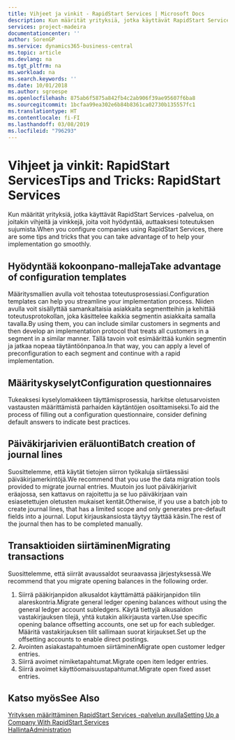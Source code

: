 ```yaml
---
title: Vihjeet ja vinkit - RapidStart Services | Microsoft Docs
description: Kun määrität yrityksiä, jotka käyttävät RapidStart Services -palvelua, on joitakin vihjeitä ja vinkkejä, joita voit hyödyntää, auttaaksesi toteutuksen sujumista.
services: project-madeira
documentationcenter: ''
author: SorenGP
ms.service: dynamics365-business-central
ms.topic: article
ms.devlang: na
ms.tgt_pltfrm: na
ms.workload: na
ms.search.keywords: ''
ms.date: 10/01/2018
ms.author: sgroespe
ms.openlocfilehash: 875ab6f5875a842fb4c2ab906f39ae95607f6ba8
ms.sourcegitcommit: 1bcfaa99ea302e6b84b8361ca02730b135557fc1
ms.translationtype: HT
ms.contentlocale: fi-FI
ms.lasthandoff: 03/08/2019
ms.locfileid: "796293"
---
```

# <a name="tips-and-tricks-rapidstart-services"></a><span data-ttu-id="0d10a-103">Vihjeet ja vinkit: RapidStart Services</span><span class="sxs-lookup"><span data-stu-id="0d10a-103">Tips and Tricks: RapidStart Services</span></span>
<span data-ttu-id="0d10a-104">Kun määrität yrityksiä, jotka käyttävät RapidStart Services -palvelua, on joitakin vihjeitä ja vinkkejä, joita voit hyödyntää, auttaaksesi toteutuksen sujumista.</span><span class="sxs-lookup"><span data-stu-id="0d10a-104">When you configure companies using RapidStart Services, there are some tips and tricks that you can take advantage of to help your implementation go smoothly.</span></span>  

## <a name="take-advantage-of-configuration-templates"></a><span data-ttu-id="0d10a-105">Hyödyntää kokoonpano-malleja</span><span class="sxs-lookup"><span data-stu-id="0d10a-105">Take advantage of configuration templates</span></span>  
<span data-ttu-id="0d10a-106">Määritysmallien avulla voit tehostaa toteutusprosessiasi.</span><span class="sxs-lookup"><span data-stu-id="0d10a-106">Configuration templates can help you streamline your implementation process.</span></span> <span data-ttu-id="0d10a-107">Niiden avulla voit sisällyttää samankaltaisia asiakkaita segmentteihin ja kehittää toteutusprotokollan, joka käsittelee kaikkia segmentin asiakkaita samalla tavalla.</span><span class="sxs-lookup"><span data-stu-id="0d10a-107">By using them, you can include similar customers in segments and then develop an implementation protocol that treats all customers in a segment in a similar manner.</span></span> <span data-ttu-id="0d10a-108">Tällä tavoin voit esimäärittää kunkin segmentin ja jatkaa nopeaa täytäntöönpanoa.</span><span class="sxs-lookup"><span data-stu-id="0d10a-108">In that way, you can apply a level of preconfiguration to each segment and continue with a rapid implementation.</span></span>  

## <a name="configuration-questionnaires"></a><span data-ttu-id="0d10a-109">Määrityskyselyt</span><span class="sxs-lookup"><span data-stu-id="0d10a-109">Configuration questionnaires</span></span>  
<span data-ttu-id="0d10a-110">Tukeaksesi kyselylomakkeen täyttämisprosessia, harkitse oletusarvoisten vastausten määrittämistä parhaiden käytäntöjen osoittamiseksi.</span><span class="sxs-lookup"><span data-stu-id="0d10a-110">To aid the process of filling out a configuration questionnaire, consider defining default answers to indicate best practices.</span></span>  

## <a name="batch-creation-of-journal-lines"></a><span data-ttu-id="0d10a-111">Päiväkirjarivien eräluonti</span><span class="sxs-lookup"><span data-stu-id="0d10a-111">Batch creation of journal lines</span></span>  
<span data-ttu-id="0d10a-112">Suosittelemme, että käytät tietojen siirron työkaluja siirtäessäsi päiväkirjamerkintöjä.</span><span class="sxs-lookup"><span data-stu-id="0d10a-112">We recommend that you use the data migration tools provided to migrate journal entries.</span></span> <span data-ttu-id="0d10a-113">Muutoin jos luot päiväkirjarivit eräajossa, sen kattavus on rajoitettu ja se luo päiväkirjaan vain esiasetettujen oletusten mukaiset kentät.</span><span class="sxs-lookup"><span data-stu-id="0d10a-113">Otherwise, if you use a batch job to create journal lines, that has a limited scope and only generates pre-default fields into a journal.</span></span> <span data-ttu-id="0d10a-114">Loput kirjauskansiosta täytyy täyttää käsin.</span><span class="sxs-lookup"><span data-stu-id="0d10a-114">The rest of the journal then has to be completed manually.</span></span>  

## <a name="migrating-transactions"></a><span data-ttu-id="0d10a-115">Transaktioiden siirtäminen</span><span class="sxs-lookup"><span data-stu-id="0d10a-115">Migrating transactions</span></span>  
<span data-ttu-id="0d10a-116">Suosittelemme, että siirrät avaussaldot seuraavassa järjestyksessä.</span><span class="sxs-lookup"><span data-stu-id="0d10a-116">We recommend that you migrate opening balances in the following order.</span></span>  

1.  <span data-ttu-id="0d10a-117">Siirrä pääkirjanpidon alkusaldot käyttämättä pääkirjanpidon tilin alareskontria.</span><span class="sxs-lookup"><span data-stu-id="0d10a-117">Migrate general ledger opening balances without using the general ledger account subledgers.</span></span> <span data-ttu-id="0d10a-118">Käytä tiettyjä alkusaldon vastakirjauksen tilejä, yhtä kutakin alikirjausta varten.</span><span class="sxs-lookup"><span data-stu-id="0d10a-118">Use specific opening balance offsetting accounts, one set up for each subledger.</span></span> <span data-ttu-id="0d10a-119">Määritä vastakirjauksen tilit sallimaan suorat kirjaukset.</span><span class="sxs-lookup"><span data-stu-id="0d10a-119">Set up the offsetting accounts to enable direct postings.</span></span>  
2.  <span data-ttu-id="0d10a-120">Avointen asiakastapahtumoen siirtäminen</span><span class="sxs-lookup"><span data-stu-id="0d10a-120">Migrate open customer ledger entries.</span></span>  
3.  <span data-ttu-id="0d10a-121">Siirrä avoimet nimiketapahtumat.</span><span class="sxs-lookup"><span data-stu-id="0d10a-121">Migrate open item ledger entries.</span></span>  
4.  <span data-ttu-id="0d10a-122">Siirrä avoimet käyttöomaisuustapahtumat.</span><span class="sxs-lookup"><span data-stu-id="0d10a-122">Migrate open fixed asset entries.</span></span>  

## <a name="see-also"></a><span data-ttu-id="0d10a-123">Katso myös</span><span class="sxs-lookup"><span data-stu-id="0d10a-123">See Also</span></span>  
[<span data-ttu-id="0d10a-124">Yrityksen määrittäminen RapidStart Services -palvelun avulla</span><span class="sxs-lookup"><span data-stu-id="0d10a-124">Setting Up a Company With RapidStart Services</span></span>](admin-set-up-a-company-with-rapidstart.md)  
[<span data-ttu-id="0d10a-125">Hallinta</span><span class="sxs-lookup"><span data-stu-id="0d10a-125">Administration</span></span>](admin-setup-and-administration.md)
